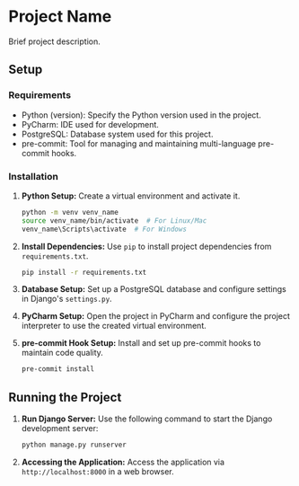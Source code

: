 # Project Name

Brief project description.

## Setup

### Requirements

- Python (version): Specify the Python version used in the project.
- PyCharm: IDE used for development.
- PostgreSQL: Database system used for this project.
- pre-commit: Tool for managing and maintaining multi-language pre-commit hooks.

### Installation

1. **Python Setup:** Create a virtual environment and activate it.

    ```bash
    python -m venv venv_name
    source venv_name/bin/activate  # For Linux/Mac
    venv_name\Scripts\activate  # For Windows
    ```

2. **Install Dependencies:** Use `pip` to install project dependencies from `requirements.txt`.

    ```bash
    pip install -r requirements.txt
    ```

3. **Database Setup:** Set up a PostgreSQL database and configure settings in Django's `settings.py`.

4. **PyCharm Setup:** Open the project in PyCharm and configure the project interpreter to use the created virtual environment.

5. **pre-commit Hook Setup:** Install and set up pre-commit hooks to maintain code quality.

    ```bash
    pre-commit install
    ```

## Running the Project

1. **Run Django Server:** Use the following command to start the Django development server:

    ```bash
    python manage.py runserver
    ```

2. **Accessing the Application:** Access the application via `http://localhost:8000` in a web browser.
